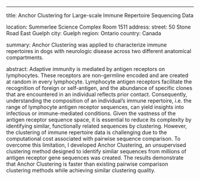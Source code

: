 ---
title: Anchor Clustering for Large-scale Immune Repertoire Sequencing Data

location: Summerlee Science Complex Room 1511
address:
  street: 50 Stone Road East Guelph
  city: Guelph
  region: Ontario
  country: Canada

summary: Anchor Clustering was applied to characterize immune repertoires in dogs with neurologic disease across two different anatomical compartments. 

abstract: Adaptive immunity is mediated by antigen receptors on lymphocytes. These receptors are non-germline encoded and are created at random in every lymphocyte. Lymphocyte antigen receptors facilitate the recognition of foreign or self-antigen, and the abundance of specific clones that are encountered in an individual reflects prior contact. Consequently, understanding the composition of an individual’s immune repertoire, i.e. the range of lymphocyte antigen receptor sequences, can yield insights into infectious or immune-mediated conditions. Given the vastness of the antigen receptor sequence space, it is essential to reduce its complexity by identifying similar, functionally related sequences by clustering. However, the clustering of immune repertoire data is challenging due to the computational cost associated with pairwise sequence comparison. To overcome this limitation, I developed Anchor Clustering, an unsupervised clustering method designed to identify similar sequences from millions of antigen receptor gene sequences was created. The results demonstrate that Anchor Clustering is faster than existing pairwise comparison clustering methods while achieving similar clustering quality.